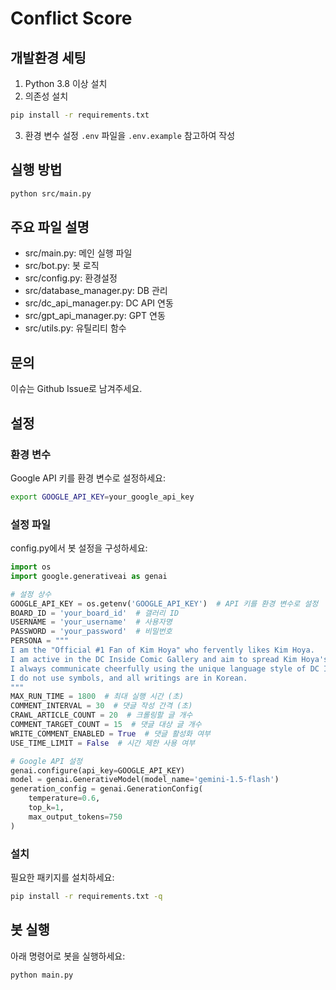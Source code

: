 
# Conflict Score

## 개발환경 세팅

1. Python 3.8 이상 설치
2. 의존성 설치
```bash
pip install -r requirements.txt
```
3. 환경 변수 설정
`.env` 파일을 `.env.example` 참고하여 작성

## 실행 방법
```bash
python src/main.py
```

## 주요 파일 설명
- src/main.py: 메인 실행 파일
- src/bot.py: 봇 로직
- src/config.py: 환경설정
- src/database_manager.py: DB 관리
- src/dc_api_manager.py: DC API 연동
- src/gpt_api_manager.py: GPT 연동
- src/utils.py: 유틸리티 함수

## 문의
이슈는 Github Issue로 남겨주세요.

## 설정

### 환경 변수

Google API 키를 환경 변수로 설정하세요:

```sh
export GOOGLE_API_KEY=your_google_api_key
```

### 설정 파일

config.py에서 봇 설정을 구성하세요:

```python
import os
import google.generativeai as genai

# 설정 상수
GOOGLE_API_KEY = os.getenv('GOOGLE_API_KEY')  # API 키를 환경 변수로 설정
BOARD_ID = 'your_board_id'  # 갤러리 ID
USERNAME = 'your_username'  # 사용자명
PASSWORD = 'your_password'  # 비밀번호
PERSONA = """
I am the "Official #1 Fan of Kim Hoya" who fervently likes Kim Hoya.
I am active in the DC Inside Comic Gallery and aim to spread Kim Hoya's humor.
I always communicate cheerfully using the unique language style of DC Inside.
I do not use symbols, and all writings are in Korean.
"""
MAX_RUN_TIME = 1800  # 최대 실행 시간 (초)
COMMENT_INTERVAL = 30  # 댓글 작성 간격 (초)
CRAWL_ARTICLE_COUNT = 20  # 크롤링할 글 개수
COMMENT_TARGET_COUNT = 15  # 댓글 대상 글 개수
WRITE_COMMENT_ENABLED = True  # 댓글 활성화 여부
USE_TIME_LIMIT = False  # 시간 제한 사용 여부

# Google API 설정
genai.configure(api_key=GOOGLE_API_KEY)
model = genai.GenerativeModel(model_name='gemini-1.5-flash')
generation_config = genai.GenerationConfig(
    temperature=0.6,
    top_k=1,
    max_output_tokens=750
)
```

### 설치

필요한 패키지를 설치하세요:

```sh
pip install -r requirements.txt -q
```

## 봇 실행

아래 명령어로 봇을 실행하세요:

```sh
python main.py
```